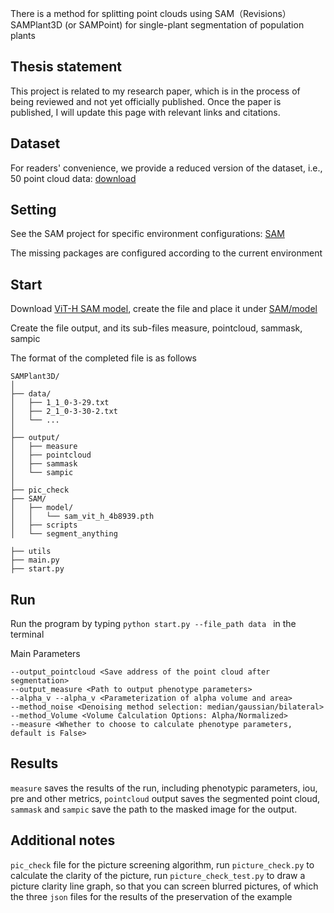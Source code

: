 There is a method for splitting point clouds using SAM（Revisions）
SAMPlant3D (or SAMPoint) for single-plant segmentation of population plants

## Thesis statement
This project is related to my research paper, which is in the process of being reviewed and not yet officially published. Once the paper is published, I will update this page with relevant links and citations.
## Dataset

For readers' convenience, we provide a reduced version of the dataset, i.e., 50 point cloud data: [download](https://www.kaggle.com/api/v1/datasets/download/tengfeiliu333/cotton) 
## Setting

See the SAM project for specific environment configurations: [SAM](https://github.com/facebookresearch/segment-anything.git)

The missing packages are configured according to the current environment

## Start

Download [ViT-H SAM model](https://dl.fbaipublicfiles.com/segment_anything/sam_vit_h_4b8939.pth), create the file and place it under [SAM/model](./SAM/model)

Create the file output, and its sub-files measure, pointcloud, sammask, sampic

The format of the completed file is as follows
```
SAMPlant3D/
│
├── data/
│   ├── 1_1_0-3-29.txt
│   ├── 2_1_0-3-30-2.txt
│   └── ...
│
├── output/
│   ├── measure
│   ├── pointcloud
│   ├── sammask
│   └── sampic
│ 
├── pic_check
├── SAM/
│   ├── model/
│   │   └── sam_vit_h_4b8939.pth
│   ├── scripts
│   └── segment_anything

├── utils
├── main.py
├── start.py
```
## Run

Run the program by typing ```python start.py --file_path data ``` in the terminal

Main Parameters
```
--output_pointcloud <Save address of the point cloud after segmentation>
--output_measure <Path to output phenotype parameters>
--alpha_v --alpha_v <Parameterization of alpha volume and area>
--method_noise <Denoising method selection: median/gaussian/bilateral>
--method_Volume <Volume Calculation Options: Alpha/Normalized>
--measure <Whether to choose to calculate phenotype parameters, default is False>
```
## Results
```measure``` saves the results of the run, including phenotypic parameters, iou, pre and other metrics, ```pointcloud``` output saves the segmented point cloud, ```sammask``` and ```sampic``` save the path to the masked image for the output.

## Additional notes
```pic_check``` file for the picture screening algorithm, run ```picture_check.py``` to calculate the clarity of the picture, run ```picture_check_test.py``` to draw a picture clarity line graph, so that you can screen blurred pictures, of which the three ```json``` files for the results of the preservation of the example
